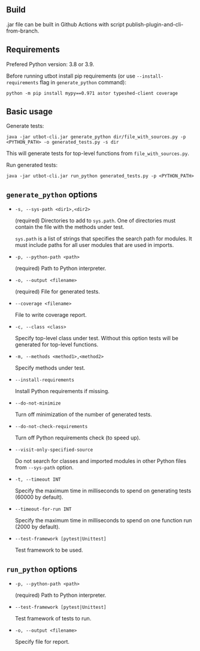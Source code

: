 ## Build

.jar file can be built in Github Actions with script publish-plugin-and-cli-from-branch.

## Requirements

Prefered Python version: 3.8 or 3.9.

Before running utbot install pip requirements (or use `--install-requirements` flag in `generate_python` command):

    python -m pip install mypy==0.971 astor typeshed-client coverage

## Basic usage

Generate tests:

    java -jar utbot-cli.jar generate_python dir/file_with_sources.py -p <PYTHON_PATH> -o generated_tests.py -s dir

This will generate tests for top-level functions from `file_with_sources.py`.

Run generated tests:

    java -jar utbot-cli.jar run_python generated_tests.py -p <PYTHON_PATH>

## `generate_python` options
  
- `-s, --sys-path <dir1>,<dir2>`              

  (required) Directories to add to `sys.path`. One of directories must contain the file with the methods under test.
  
  `sys.path` is a list of strings that specifies the search path for modules. It must include paths for all user modules that are used in imports.

- `-p, --python-path <path>`           

  (required) Path to Python interpreter.
  
- `-o, --output <filename>`                

  (required) File for generated tests.

- `--coverage <filename>`                  
  
  File to write coverage report.
  
- `-c, --class <class>`
  
  Specify top-level class under test. Without this option tests will be generated for top-level functions.
  
- `-m, --methods <method1>,<method2>`

  Specify methods under test.

- `--install-requirements`           

  Install Python requirements if missing.
  
- `--do-not-minimize`                
  
  Turn off minimization of the number of generated tests.

- `--do-not-check-requirements`
  
  Turn off Python requirements check (to speed up).
  
- `--visit-only-specified-source`

  Do not search for classes and imported modules in other Python files from `--sys-path` option.

- `-t, --timeout INT`                

  Specify the maximum time in milliseconds to spend on generating tests (60000 by default).
  
- `--timeout-for-run INT`            

  Specify the maximum time in milliseconds to spend on one function run (2000 by default).

- `--test-framework [pytest|Unittest]`

  Test framework to be used.
  
## `run_python` options

- `-p, --python-path <path>`
  
  (required) Path to Python interpreter.

- `--test-framework [pytest|Unittest]`
  
  Test framework of tests to run.

- `-o, --output <filename>`

  Specify file for report.

